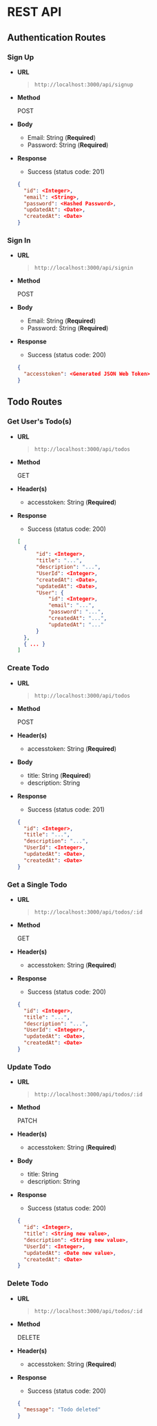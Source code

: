 # REST API

## Authentication Routes

### Sign Up

- **URL**

  > `http://localhost:3000/api/signup`

- **Method**

  POST

- **Body**

  - Email: String (**Required**)
  - Password: String (**Required**)

- **Response**

  - Success (status code: 201)

  ```JSON
  {
    "id": <Integer>,
    "email": <String>,
    "password": <Hashed Password>,
    "updatedAt": <Date>,
    "createdAt": <Date>
  }
  ```

### Sign In

- **URL**

  > `http://localhost:3000/api/signin`

- **Method**

  POST

- **Body**

  - Email: String (**Required**)
  - Password: String (**Required**)

- **Response**

  - Success (status code: 200)

  ```JSON
  {
    "accesstoken": <Generated JSON Web Token>
  }
  ```

## Todo Routes

### Get User's Todo(s)

- **URL**

  > `http://localhost:3000/api/todos`

- **Method**

  GET

- **Header(s)**

  - accesstoken: String (**Required**)

- **Response**

  - Success (status code: 200)

  ```JSON
  [
    {
        "id": <Integer>,
        "title": "...",
        "description": "...",
        "UserId": <Integer>,
        "createdAt": <Date>,
        "updatedAt": <Date>,
        "User": {
            "id": <Integer>,
            "email": "...",
            "password": "...",
            "createdAt": "...",
            "updatedAt": "..."
        }
    },
    { ... }
  ]
  ```

### Create Todo

- **URL**

  > `http://localhost:3000/api/todos`

- **Method**

  POST

- **Header(s)**

  - accesstoken: String (**Required**)

- **Body**

  - title: String (**Required**)
  - description: String

- **Response**

  - Success (status code: 201)

  ```JSON
  {
    "id": <Integer>,
    "title": "...",
    "description": "...",
    "UserId": <Integer>,
    "updatedAt": <Date>,
    "createdAt": <Date>
  }
  ```

### Get a Single Todo

- **URL**

  > `http://localhost:3000/api/todos/:id`

- **Method**

  GET

- **Header(s)**

  - accesstoken: String (**Required**)

- **Response**

  - Success (status code: 200)

  ```JSON
  {
    "id": <Integer>,
    "title": "...",
    "description": "...",
    "UserId": <Integer>,
    "updatedAt": <Date>,
    "createdAt": <Date>
  }
  ```

### Update Todo

- **URL**

  > `http://localhost:3000/api/todos/:id`

- **Method**

  PATCH

- **Header(s)**

  - accesstoken: String (**Required**)

- **Body**

  - title: String
  - description: String

- **Response**

  - Success (status code: 200)

  ```JSON
  {
    "id": <Integer>,
    "title": <String new value>,
    "description": <String new value>,
    "UserId": <Integer>,
    "updatedAt": <Date new value>,
    "createdAt": <Date>
  }
  ```

### Delete Todo

- **URL**

  > `http://localhost:3000/api/todos/:id`

- **Method**

  DELETE

- **Header(s)**

  - accesstoken: String (**Required**)

- **Response**

  - Success (status code: 200)

  ```JSON
  {
    "message": "Todo deleted"
  }
  ```

